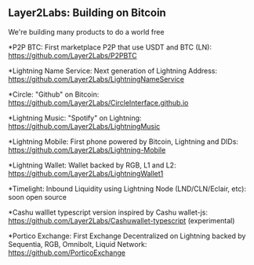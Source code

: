 ## Layer2Labs: Building on Bitcoin

We're building many products to do a world free

*P2P BTC: First marketplace P2P that use USDT and BTC (LN): https://github.com/Layer2Labs/P2PBTC

*Lightning Name Service: Next generation of Lightning Address: https://github.com/Layer2Labs/LightningNameService

*Circle: "Github" on Bitcoin: https://github.com/Layer2Labs/CircleInterface.github.io

*Lightning Music: "Spotify" on Lightning: https://github.com/Layer2Labs/LightningMusic

*Lightning Mobile: First phone powered by Bitcoin, Lightning and DIDs: https://github.com/Layer2Labs/Lightning-Mobile

*Lightning Wallet: Wallet backed by RGB, L1 and L2: https://github.com/Layer2Labs/LightningWallet1

*Timelight: Inbound Liquidity using Lightning Node (LND/CLN/Eclair, etc): soon open source

*Cashu walllet typescript version inspired by Cashu wallet-js: https://github.com/Layer2Labs/Cashuwallet-typescript (experimental)

*Portico Exchange: First Exchange Decentralized on Lightning backed by Sequentia, RGB, Omnibolt, Liquid Network: https://github.com/PorticoExchange
